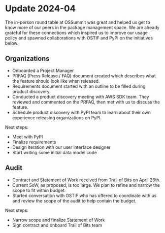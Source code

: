 # Update 2024-04

The in-person round table at OSSummit was great and helped us get to know more of our peers in the package management space.
We are already grateful for these connections which inspired us to improve our usage policy and spawned collaborations with OSTIF and PyPI on the initiatives below.

## Organizations

* Onboarded a Project Manager
* PRFAQ (Press Release / FAQ) document created which describes what the feature should look like when released.
* Requirements document started with an outline to be filled during product discovery.
* Conducted a product discovery meeting with AWS SDK team. They reviewed and commented on the PRFAQ, then met with us to discuss the feature.
* Schedule product discovery with PyPI team to learn about their own experience releasing organizations on PyPI.

Next steps:

* Meet with PyPI
* Finalize requirements
* Design iteration with our user interface designer
* Start writing some initial data model code

## Audit

* Contract and Statement of Work received from Trail of Bits on April 26th.
* Current SoW, as proposed, is too large. We plan to refine and narrow the scope to fit within budget.
* Started conversation with OSTIF who has offered to coordinate with us and review the scope of the audit to help contain the budget.

Next steps:

* Narrow scope and finalize Statement of Work
* Sign contract and onboard Trail of Bits team
